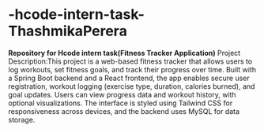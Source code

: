 # -hcode-intern-task-ThashmikaPerera
**Repository for Hcode intern task(Fitness Tracker Application)**
Project Description:This project is a web-based fitness tracker that allows users to log workouts, set fitness goals, and track their progress over time. Built with a Spring Boot backend and a React frontend, the app enables secure user registration, workout logging (exercise type, duration, calories burned), and goal updates. Users can view progress data and workout history, with optional visualizations. The interface is styled using Tailwind CSS for responsiveness across devices, and the backend uses MySQL for data storage.
